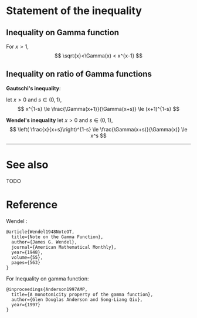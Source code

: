 # Statement of the inequality

## Inequality on Gamma function
For $x>1$, 
$$
\sqrt{x}<\Gamma(x) < x^{x-1}
$$

## Inequality on ratio of Gamma functions

**Gautschi's inequality**:

let $x>0$ and $s \in (0,1)$,
$$
x^{1-s} \le \frac{\Gamma(x+1)}{\Gamma(x+s)} \le (x+1)^{1-s} 
$$

**Wendel's inequality**
let $x>0$ and $s \in (0,1)$,
$$
\left( \frac{x}{x+s}\right)^{1-s} \le \frac{\Gamma(x+s)}{\Gamma(x)} \le x^s 
$$

---

# See also

TODO

# Reference 

Wendel :
```
@article{Wendel1948NoteOT,
  title={Note on the Gamma Function},
  author={James G. Wendel},
  journal={American Mathematical Monthly},
  year={1948},
  volume={55},
  pages={563}
}
```

For Inequality on gamma function: 
```
@inproceedings{Anderson1997AMP,
  title={A monotonicity property of the gamma function},
  author={Glen Douglas Anderson and Song-Liang Qiu},
  year={1997}
}
```